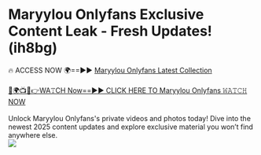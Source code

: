 # Maryylou Onlyfans Exclusive Content Leak - Fresh Updates! (ih8bg)

🔥 ACCESS NOW 🌍==►► <a href="https://tinyurl.com/kvy9nzfs" rel="nofollow">Maryylou Onlyfans Latest Collection</a>
<br><br>
[🔴🌍📺📱👉WA𝚃CH Now==►► CLICK HERE TO Maryylou Onlyfans 𝚆𝙰𝚃𝙲𝙷 NOW](https://tinyurl.com/kvy9nzfs)
<br><br>
Unlock Maryylou Onlyfans's private videos and photos today! Dive into the newest 2025 content updates and explore exclusive material you won’t find anywhere else.
<br>
<a href="https://tinyurl.com/kvy9nzfs" rel="nofollow" data-target="animated-image.originalLink"><img src="https://camo.githubusercontent.com/8a4f000d20f83aca3bf7ec5f350d767afa0574a8a352519fd8cfa583a6f93a33/68747470733a2f2f692e696d6775722e636f6d2f644a486b345a712e676966" data-canonical-src="https://i.imgur.com/dJHk4Zq.gif" style="max-width: 100%; display: inline-block;" data-target="animated-image.originalImage"></a>
<br>
